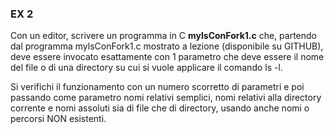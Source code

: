 ### EX 2
Con un editor, scrivere un programma in C **mylsConFork1.c** che, partendo dal programma
mylsConFork1.c mostrato a lezione (disponibile su GITHUB), deve essere invocato esattamente con
1 parametro che deve essere il nome del file o di una directory su cui si vuole applicare il comando ls -l. 

Si verifichi il funzionamento con un numero scorretto di parametri e poi passando come parametro nomi
relativi semplici, nomi relativi alla directory corrente e nomi assoluti sia di file che di directory, usando
anche nomi o percorsi NON esistenti.